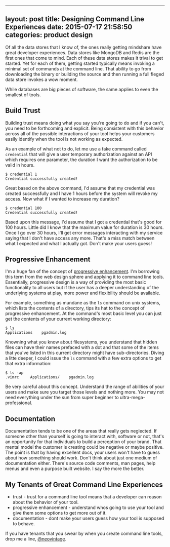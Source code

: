 ----
layout: post
title:  Designing Command Line Experiences
date:   2015-07-17 21:58:50
categories: product design
----

Of all the data stores that I know of, the ones really getting mindshare have
great developer experiences. Data stores like MongoDB and Redis are
the first ones that come to mind. Each of these data stores makes it trival to
get started. Yet for each of them, getting started typically means
invoking a minimal set of commands at the command line. That ability to go from
downloading the binary or building the source and then running a full fleged
data store invokes a wow moment.

While databases are big pieces of software, the same applies to even the
smallest of tools. 

## Build Trust

Building trust means doing what you say you're going to do and if you can't, you
need to be forthcoming and explicit. Being consistent with this behavior across all of the
possible interactions of your tool helps your customers easily identify
when the tool is not working as expected. 

As an example of what not to do, let me use a fake command called `credential`
that will give a user temporary authorization against an API which requires one
parameter, the duration I want the authorization to be valid in hours.

```
$ credential 1
Credential successfully created!
```

Great based on the above command, I'd assume that my credential was created
successfully and I have 1 hours before the system will revoke my access. Now
what if I wanted to increase my duration?

```
$ credential 100
Credential successfully created!
```

Based upon this message, I'd assume that I got a credential that's good for 100
hours. Little did I know that the maximum value for duration is 30 hours. Once 
I go over 30 hours, I'll get error messages interacting with my service
saying that I don't have access any more. That's a miss match between what I
expected and what I actually got. Don't make your users guess!

## Progressive Enhancement

I'm a huge fan of the concept of [progressive
enhancement](https://en.wikipedia.org/wiki/Progressive_enhancement). I'm borrowing this
term from the web design sphere and applying it to command line tools.
Essentially, progressive design is a way of providing the most basic
functionality to all users but if the user has a deeper understanding of the
underlying systems at play, more power and flexibility should be available.

For example, something as mundane as the `ls` command on unix
systems, which lists the contents of a directory, tips its hat to the concept of
progressive enhancement. At the command's most basic level you can just get the
contents of your current working directory:

```
$ ls
Applications    pgadmin.log
```

Knowning what you know about filesystems, you understand that hidden files can
have their names prefaced with a dot and that some of the items that you've
listed in this current directory might have sub-directories. Diving a litte
deeper, I could issue the `ls` command with a few extra options to get that
extra information:

```
$ ls -ap
.vimrc     Applications/    pgadmin.log
```

Be very careful about this concept. Understand the range of abilities of your
users and make sure you target those levels and nothing more. You may not need
everything under the sun from super beginner to ultra-mega-professional.

## Documentation

Documentation tends to be one of the areas that really gets neglected. If someone other than yourself is going to 
interact with, software or not, that's an opportunity for
that individuals to build a perception of your brand. That mental model the
customer is creating could be negative or maybe positive. The point is that by
having excellent docs, your users won't have to guess about how something should
work. Don't think about just one medium of documentation either. There's source
code comments, man pages, help menus and even a purpose built website. I say the
more the better. 

## My Tenants of Great Command Line Experiences

  * trust - trust for a command line tool means that a developer can
    reason about the behavior of your tool.
  * progressive enhancement - understand whos going to use your tool and give
    them some options to get more out of it.
  * documentation - dont make your users guess how your tool is supposed to
    behave.

If you have tenants that you swear by when you create command line tools, drop
me a line, [@neovintage](https://twitter.com/neovintage).
